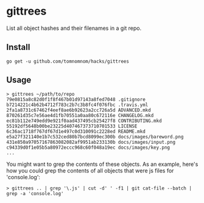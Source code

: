 # gittrees

List all object hashes and their filenames in a git repo.

## Install

```
go get -u github.com/tomnomnom/hacks/gittrees
```

## Usage

```
> gittrees ~/path/to/repo
79e0815a8c82d0f1f8f467b01d97143a8fed7048 .gitignore
b7214221c4b62b4712f783c2b7c3b8fc4f076fbc .travis.yml
2fa1a8731c67462f4eef8ae6b92623a2cc726a5d ADVANCED.mkd
870261d35c7e56ae4d1fb70551a0aa80c672116e CHANGELOG.mkd
ec81b112e749edd9e921f0aad437495cb25427f8 CONTRIBUTING.mkd
55192df5648b00be23225d407467373710701533 LICENSE
6c36ac1718f767df67d1e497c0d310091c2228ed README.mkd
e5a27f321140e1b7c532ced80b7bcd8099ec300b docs/images/bareword.png
431e850a97057167863082082af9951ab233130b docs/images/input.png
c94339d0f1e05b5a80972eccc968c60f048a19ec docs/images/key.png
...
```

You might want to grep the contents of these objects. As an example, here's how
you could grep the contents of all objects that were js files for 'console.log':

```
> gittrees .. | grep '\.js' | cut -d' ' -f1 | git cat-file --batch | grep -a 'console.log'
```



